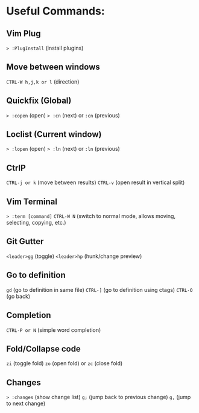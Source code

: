 # Useful Commands:

## Vim Plug
`> :PlugInstall` (install plugins)

## Move between windows
`CTRL-W h,j,k or l` (direction)

## Quickfix (Global)
`> :copen` (open)
`> :cn` (next) or `:cn` (previous)

## Loclist (Current window)
`> :lopen` (open)
`> :ln` (next) or `:ln` (previous)

## CtrlP
`CTRL-j or k` (move between results)
`CTRL-v` (open result in vertical split)

## Vim Terminal
`> :term [command]`
`CTRL-W N` (switch to normal mode, allows moving, selecting, copying, etc.)

## Git Gutter
`<leader>gg` (toggle)
`<leader>hp` (hunk/change preview)

## Go to definition
`gd` (go to definition in same file)
`CTRL-]` (go to definition using ctags)
`CTRL-O` (go back)

## Completion
`CTRL-P or N` (simple word completion)

## Fold/Collapse code
`zi` (toggle fold)
`zo` (open fold) or `zc` (close fold)

## Changes
`> :changes` (show change list)
`g;` (jump back to previous change)
`g,` (jump to next change)
